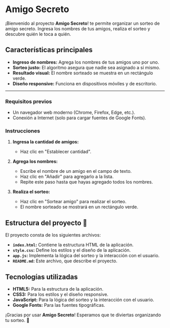 # Amigo Secreto

¡Bienvenido al proyecto **Amigo Secreto**! te permite organizar un sorteo de amigo secreto. Ingresa los nombres de tus amigos, realiza el sorteo y descubre quién le toca a quién. 

## Características principales

- **Ingreso de nombres:** Agrega los nombres de tus amigos uno por uno.
- **Sorteo justo:** El algoritmo asegura que nadie sea asignado a sí mismo.
- **Resultado visual:** El nombre sorteado se muestra en un rectángulo verde.
- **Diseño responsive:** Funciona en dispositivos móviles y de escritorio.

---

### Requisitos previos

- Un navegador web moderno (Chrome, Firefox, Edge, etc.).
- Conexión a Internet (solo para cargar fuentes de Google Fonts).

### Instrucciones

1. **Ingresa la cantidad de amigos:**
      - Haz clic en "Establecer cantidad".

2. **Agrega los nombres:**
   - Escribe el nombre de un amigo en el campo de texto.
   - Haz clic en "Añadir" para agregarlo a la lista.
   - Repite este paso hasta que hayas agregado todos los nombres.

3. **Realiza el sorteo:**
   - Haz clic en "Sortear amigo" para realizar el sorteo.
   - El nombre sorteado se mostrará en un rectángulo verde.

## Estructura del proyecto 📂

El proyecto consta de los siguientes archivos:

- **`index.html`:** Contiene la estructura HTML de la aplicación.
- **`style.css`:** Define los estilos y el diseño de la aplicación.
- **`app.js`:** Implementa la lógica del sorteo y la interacción con el usuario.
- **`README.md`:** Este archivo, que describe el proyecto.

## Tecnologías utilizadas

- **HTML5:** Para la estructura de la aplicación.
- **CSS3:** Para los estilos y el diseño responsive.
- **JavaScript:** Para la lógica del sorteo y la interacción con el usuario.
- **Google Fonts:** Para las fuentes tipográficas.

¡Gracias por usar **Amigo Secreto**! Esperamos que te diviertas organizando tu sorteo. 🎉
